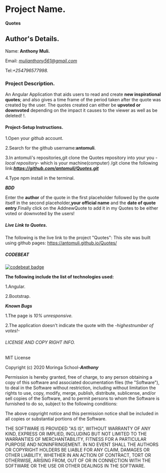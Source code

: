 # Project Name.
**Quotes**

## Author's Details.
Name: **Anthony Muli.**

Email: *mulianthony561@gmail.com*

Tel:*+254796577998.*


### Project Description.
An Angular Application that aids users to read and create **new inspirational quotes**; and also gives a time frame of the period taken after the quote was created by the user. The quotes created can either be **upvoted or downvoted** depending on the impact it causes to the viewer as well as be deleted!  !.

#### Project-Setup Instructions.
1.Open your *github* account.

2.Search for the github username:**antomuli**.

3.In antomuli's repositories,git clone the Quotes repository into your you *-local repository-* which is your machine(computer) /git clone the following link:***https://github.com/antomuli/Quotes.git***

4.Type npm install in the terminal.

***BDD***

Enter the **author** of the quote in the first placeholder followed by the quote itself in the second placeholder,**your official name** and the **date of quote entry**.Finally click on the AddnewQuote to add it in my Quotes to be either voted or downvoted by the users!



##### Live Link to Quotes.
The following is the live link to the project "Quotes":
This site was built using github pages:
 https://antomuli.github.io/Quotes/

##### CODEBEAT

[![codebeat badge](https://codebeat.co/badges/64f95c28-185a-45ab-b7e3-e64f9098cb58)](https://codebeat.co/projects/github-com-antomuli-quotes-master)



**The following include the list of technologies used:**

1.Angular.

2.Bootstrap.


***Known Bugs***

1.The page is *10% unresponsive.*

2.The application doesn't indicate the quote with the -*highestnumber of votes!-*

###### LICENSE AND COPY RIGHT INFO.
MIT License

Copyright (c) 2020 Moringa School-***Anthony***

Permission is hereby granted, free of charge, to any person obtaining a copy of this software and associated documentation files (the "Software"), 
to deal in the Software without restriction, including without limitation the rights to use, copy, modify, merge, publish, distribute, sublicense, 
and/or sell copies of the Software, and to permit persons to whom the Software is furnished to do so, subject to the following conditions:

The above copyright notice and this permission notice shall be included in all copies or substantial portions of the Software.

THE SOFTWARE IS PROVIDED "AS IS", WITHOUT WARRANTY OF ANY KIND, EXPRESS OR IMPLIED, INCLUDING BUT NOT LIMITED TO THE WARRANTIES OF MERCHANTABILITY, 
FITNESS FOR A PARTICULAR PURPOSE AND NONINFRINGEMENT. IN NO EVENT SHALL THE AUTHORS OR COPYRIGHT HOLDERS BE LIABLE FOR ANY CLAIM, DAMAGES OR OTHER LIABILITY, 
WHETHER IN AN ACTION OF CONTRACT, TORT OR OTHERWISE, ARISING FROM, OUT OF OR IN CONNECTION WITH THE SOFTWARE OR THE USE OR OTHER DEALINGS IN THE SOFTWARE.


